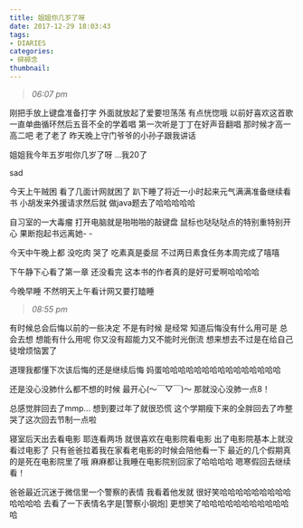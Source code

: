 ```yaml
---
title: 姐姐你几岁了呀
date: 2017-12-29 18:03:43
tags: 
- DIARIES
categories: 
- 碎碎念
thumbnail:
---
```

>*06:07 pm*

刚把手放上键盘准备打字
外面就放起了爱要坦荡荡
有点恍惚哦
以前好喜欢这首歌
一直单曲循环然后五音不全的学着唱
第一次听是丁丁在好声音翻唱
那时候才高一高二吧
老了老了
昨天晚上守门爷爷的小孙子跟我讲话

姐姐我今年五岁啦你几岁了呀
...我20了

sad
<!--more-->
今天上午贼困
看了几面计网就困了
趴下睡了将近一小时起来元气满满准备继续看书
小胡发来外援请求然后就
做java题去了哈哈哈哈哈

自习室的一大毒瘤
打开电脑就是啪啪啪的敲键盘
鼠标也哒哒哒点的特别重特别开心
果断抱起书远离她- -

今天中午晚上都
没吃肉
哭了 吃素真是委屈
不过两日素食任务本周完成了嘻嘻

下午静下心看了第一章
还没看完
这本书的作者真的是好可爱啊哈哈哈哈

今晚早睡
不然明天上午看计网又要打瞌睡

>*08:55 pm*

有时候总会后悔以前的一些决定
不是有时候
是经常
知道后悔没有什么用可是
总会去想
想能有什么用呢
你又没有超能力又不能时光倒流
想来想去不过是在给自己徒增烦恼罢了

道理我都懂下次该后悔的还是继续后悔
妈蛋哈哈哈哈哈哈哈哈哈哈哈哈哈哈哈

还是没心没肺什么都不想的时候
最开心(～￣▽￣)～
那就没心没肺一点8！

总感觉胖回去了mmp...
想到要过年了就很恐慌
这个学期瘦下来的全胖回去了咋整
哭了这次回去节制一点啦

寝室后天出去看电影
耶连看两场
就很喜欢在电影院看电影
出了电影院基本上就没看过电影了
只有爸爸拉着我在家看老电影的时候会陪他看一下
最近的几个假期真的是死在电影院里了哦
麻麻都让我睡在电影院别回家了哈哈哈哈
嗯寒假回去继续看！

爸爸最近沉迷于微信里一个警察的表情
我看着他发就
很好笑哈哈哈哈哈哈哈哈哈哈哈哈哈
去看了一下表情名字是[警察小钢炮]
更想笑了哈哈哈哈哈哈哈哈哈哈哈哈
